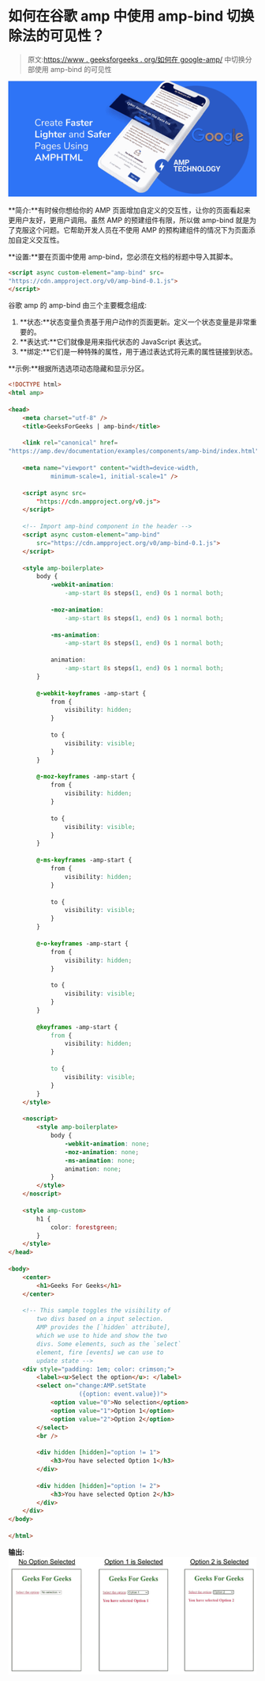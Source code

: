 # 如何在谷歌 amp 中使用 amp-bind 切换除法的可见性？

> 原文:[https://www . geeksforgeeks . org/如何在 google-amp/](https://www.geeksforgeeks.org/how-to-toggle-the-visibility-of-division-using-amp-bind-in-google-amp/) 中切换分部使用 amp-bind 的可见性

![](img/911091c569b094b6e54a226311a9df7b.png)

**简介:**有时候你想给你的 AMP 页面增加自定义的交互性，让你的页面看起来更用户友好，更用户调用。虽然 AMP 的预建组件有限，所以做 amp-bind 就是为了克服这个问题。它帮助开发人员在不使用 AMP 的预构建组件的情况下为页面添加自定义交互性。

**设置:**要在页面中使用 amp-bind，您必须在文档的标题中导入其脚本。

```html
<script async custom-element="amp-bind" src=
"https://cdn.ampproject.org/v0/amp-bind-0.1.js">
</script>
```

谷歌 amp 的 amp-bind 由三个主要概念组成:

1.  **状态:**状态变量负责基于用户动作的页面更新。定义一个状态变量是非常重要的。
2.  **表达式:**它们就像是用来指代状态的 JavaScript 表达式。
3.  **绑定:**它们是一种特殊的属性，用于通过表达式将元素的属性链接到状态。

**示例:**根据所选选项动态隐藏和显示分区。

```html
<!DOCTYPE html>
<html amp>

<head>
    <meta charset="utf-8" />
    <title>GeeksForGeeks | amp-bind</title>

    <link rel="canonical" href=
"https://amp.dev/documentation/examples/components/amp-bind/index.html" />

    <meta name="viewport" content="width=device-width,
            minimum-scale=1, initial-scale=1" />

    <script async src=
        "https://cdn.ampproject.org/v0.js">
    </script>

    <!-- Import amp-bind component in the header -->
    <script async custom-element="amp-bind" 
        src="https://cdn.ampproject.org/v0/amp-bind-0.1.js">
    </script>

    <style amp-boilerplate>
        body {
            -webkit-animation:
                -amp-start 8s steps(1, end) 0s 1 normal both;

            -moz-animation:
                -amp-start 8s steps(1, end) 0s 1 normal both;

            -ms-animation:
                -amp-start 8s steps(1, end) 0s 1 normal both;

            animation:
                -amp-start 8s steps(1, end) 0s 1 normal both;
        }

        @-webkit-keyframes -amp-start {
            from {
                visibility: hidden;
            }

            to {
                visibility: visible;
            }
        }

        @-moz-keyframes -amp-start {
            from {
                visibility: hidden;
            }

            to {
                visibility: visible;
            }
        }

        @-ms-keyframes -amp-start {
            from {
                visibility: hidden;
            }

            to {
                visibility: visible;
            }
        }

        @-o-keyframes -amp-start {
            from {
                visibility: hidden;
            }

            to {
                visibility: visible;
            }
        }

        @keyframes -amp-start {
            from {
                visibility: hidden;
            }

            to {
                visibility: visible;
            }
        }
    </style>

    <noscript>
        <style amp-boilerplate>
            body {
                -webkit-animation: none;
                -moz-animation: none;
                -ms-animation: none;
                animation: none;
            }
        </style>
    </noscript>

    <style amp-custom>
        h1 {
            color: forestgreen;
        }
    </style>
</head>

<body>
    <center>
        <h1>Geeks For Geeks</h1>
    </center>

    <!-- This sample toggles the visibility of 
        two divs based on a input selection. 
        AMP provides the [`hidden` attribute], 
        which we use to hide and show the two 
        divs. Some elements, such as the `select` 
        element, fire [events] we can use to 
        update state -->
    <div style="padding: 1em; color: crimson;">
        <label><u>Select the option</u>: </label>
        <select on="change:AMP.setState
                    ({option: event.value})">
            <option value="0">No selection</option>
            <option value="1">Option 1</option>
            <option value="2">Option 2</option>
        </select>
        <br />

        <div hidden [hidden]="option != 1">
            <h3>You have selected Option 1</h3>
        </div>

        <div hidden [hidden]="option != 2">
            <h3>You have selected Option 2</h3>
        </div>
    </div>
</body>

</html>
```

**输出:**
![](img/b252c9682be3b288ddaecaa7e8525cc9.png)